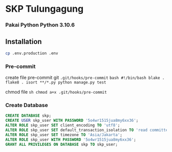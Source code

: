# SKP Tulungagung

### Pakai Python Python 3.10.6


## Installation

```sh
cp .env.production .env
```

### Pre-commit

create file pre-commit git `.git/hooks/pre-commit`
    ```bash
    #!/bin/bash
    blake .
    flake8 .
    isort **/*.py
    python manage.py test
    ```

chmod file
    ```sh
    chmod a+x .git/hooks/pre-commit
    ```

### Create Database

```sql
CREATE DATABASE skp;
CREATE USER skp_user WITH PASSWORD '5o4wr1515jua8my6xx36';
ALTER ROLE skp_user SET client_encoding TO 'utf8';
ALTER ROLE skp_user SET default_transaction_isolation TO 'read committed';
ALTER ROLE skp_user SET timezone TO 'Asia/Jakarta';
ALTER ROLE skp_user WITH PASSWORD '5o4wr1515jua8my6xx36';
GRANT ALL PRIVILEGES ON DATABASE skp TO skp_user;
```
